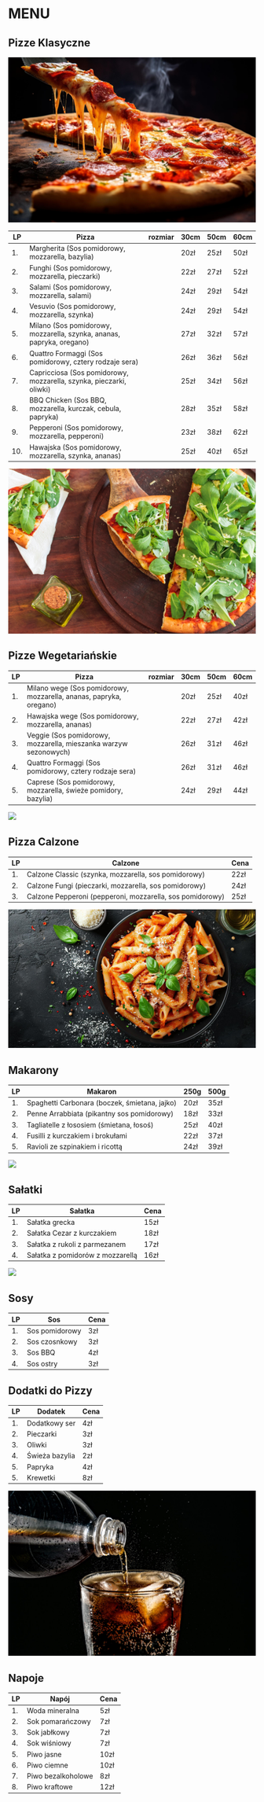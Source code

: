 # MENU

## Pizze Klasyczne

<img src = img/434952.jpg widht=500px>


| LP | Pizza                                                                | rozmiar | 30cm | 50cm | 60cm |
|----|----------------------------------------------------------------------|---------|------|------|------|
| 1. | Margherita (Sos pomidorowy, mozzarella, bazylia)                     |         | 20zł | 25zł | 50zł |
| 2. | Funghi (Sos pomidorowy, mozzarella, pieczarki)                       |         | 22zł | 27zł | 52zł |
| 3. | Salami (Sos pomidorowy, mozzarella, salami)                          |         | 24zł | 29zł | 54zł |
| 4. | Vesuvio (Sos pomidorowy, mozzarella, szynka)                         |         | 24zł | 29zł | 54zł |
| 5. | Milano (Sos pomidorowy, mozzarella, szynka, ananas, papryka, oregano)|         | 27zł | 32zł | 57zł |
| 6. | Quattro Formaggi (Sos pomidorowy, cztery rodzaje sera)               |         | 26zł | 36zł | 56zł |
| 7. | Capricciosa (Sos pomidorowy, mozzarella, szynka, pieczarki, oliwki)  |         | 25zł | 34zł | 56zł |
| 8. | BBQ Chicken (Sos BBQ, mozzarella, kurczak, cebula, papryka)          |         | 28zł | 35zł | 58zł |
| 9. | Pepperoni (Sos pomidorowy, mozzarella, pepperoni)                    |         | 23zł | 38zł | 62zł |
| 10.| Hawajska (Sos pomidorowy, mozzarella, szynka, ananas)                |         | 25zł | 40zł | 65zł |

<img src = img/2147926103.jpg widht=500px>

## Pizze Wegetariańskie

| LP | Pizza                                                            | rozmiar | 30cm | 50cm | 60cm |
|----|------------------------------------------------------------------|---------|------|------|------|
| 1. | Milano wege (Sos pomidorowy, mozzarella, ananas, papryka, oregano)|         | 20zł | 25zł | 40zł |
| 2. | Hawajska wege (Sos pomidorowy, mozzarella, ananas)|                         | 22zł | 27zł | 42zł |
| 3. | Veggie (Sos pomidorowy, mozzarella, mieszanka warzyw sezonowych)|           | 26zł | 31zł | 46zł |
| 4. | Quattro Formaggi (Sos pomidorowy, cztery rodzaje sera)|                     | 26zł | 31zł | 46zł |
| 5. | Caprese (Sos pomidorowy, mozzarella, świeże pomidory, bazylia)|             | 24zł | 29zł | 44zł |

<img src = img/close-up-meal-served-plate.jpg widht=500px>

## Pizza Calzone

| LP | Calzone                                                   |  Cena  |
|----|-----------------------------------------------------------|--------|
| 1. | Calzone Classic (szynka, mozzarella, sos pomidorowy)      |  22zł  |
| 2. | Calzone Fungi (pieczarki, mozzarella, sos pomidorowy)     |  24zł  |
| 3. | Calzone Pepperoni (pepperoni, mozzarella, sos pomidorowy) |  25zł  |

<img src = img/2829.jpg>

## Makarony  

| LP | Makaron                                       | 250g | 500g |
|----|-----------------------------------------------|------|------|
| 1. | Spaghetti Carbonara (boczek, śmietana, jajko) | 20zł | 35zł |
| 2. | Penne Arrabbiata (pikantny sos pomidorowy)    | 18zł | 33zł |
| 3. | Tagliatelle z łososiem (śmietana, łosoś)      | 25zł | 40zł |
| 4. | Fusilli z kurczakiem i brokułami              | 22zł | 37zł |
| 5. | Ravioli ze szpinakiem i ricottą               | 24zł | 39zł |

<img src = img/there-is-bowl-salad-with-tomatoes-generative-ai.jpg widht=500px>

## Sałatki

| LP | Sałatka                           | Cena  |
|----|-----------------------------------|-------|
| 1. | Sałatka grecka                    | 15zł  |
| 2. | Sałatka Cezar z kurczakiem        | 18zł  |
| 3. | Sałatka z rukoli z parmezanem     | 17zł  |
| 4. | Sałatka z pomidorów z mozzarellą  | 16zł  |

<img src = img/homemade-ketchup-mustard-mayonnaise-sauce.jpg widht=500px>

## Sosy

| LP | Sos                     |  Cena |
|----|-------------------------|-------|
| 1. | Sos pomidorowy          |  3zł  |
| 2. | Sos czosnkowy           |  3zł  |
| 3. | Sos BBQ                 |  4zł  |
| 4. | Sos ostry               |  3zł  |

## Dodatki do Pizzy

| LP | Dodatek              | Cena  |
|----|----------------------|-------|
| 1. | Dodatkowy ser        | 4zł   |
| 2. | Pieczarki            | 3zł   |
| 3. | Oliwki               | 3zł   |
| 4. | Świeża bazylia       | 2zł   |
| 5. | Papryka              | 4zł   |
| 5. | Krewetki             | 8zł   |

<img src = img/1638447.jpg widht=500px>

## Napoje

| LP | Napój              | Cena  |
|----|--------------------|-------|
| 1. | Woda mineralna     | 5zł   |
| 2. | Sok pomarańczowy   | 7zł   |
| 3. | Sok jabłkowy       | 7zł   |
| 4. | Sok wiśniowy       | 7zł   |
| 5. | Piwo jasne         | 10zł  |
| 6. | Piwo ciemne        | 10zł  |
| 7. | Piwo bezalkoholowe | 8zł   |
| 8. | Piwo kraftowe      | 12zł  |


